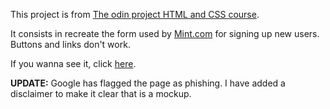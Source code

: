 This project is from [The odin project HTML and CSS course](https://www.theodinproject.com/paths/full-stack-ruby-on-rails/courses/html-and-css/lessons/html-forms).

It consists in recreate the form used by [Mint.com](https://accounts.intuit.com/signup.html) for signing up new users. Buttons and links don't work.

If you wanna see it, click [here](https://jnfussion.github.io/intuit-sign-up-page/).

**UPDATE:** Google has flagged the page as phishing. I have added a disclaimer to make it clear that is a mockup.